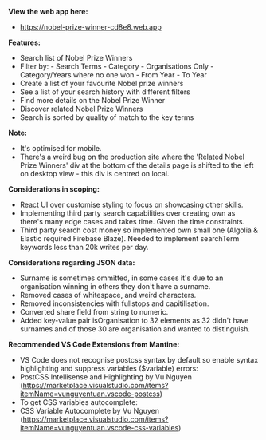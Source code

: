 **View the web app here:**
- https://nobel-prize-winner-cd8e8.web.app

**Features:**
- Search list of Nobel Prize Winners
- Filter by:
      - Search Terms
      - Category
      - Organisations Only
      - Category/Years where no one won
      - From Year - To Year
- Create a list of your favourite Nobel prize winners
- See a list of your search history with different filters
- Find more details on the Nobel Prize Winner
- Discover related Nobel Prize Winners
- Search is sorted by quality of match to the key terms

**Note:**
- It's optimised for mobile.
- There's a weird bug on the production site where the 'Related Nobel Prize Winners' div at the bottom of the details page is shifted to the left on desktop view - this div is centred on local.

**Considerations in scoping:**
- React UI over customise styling to focus on showcasing other skills.
- Implementing third party search capabilities over creating own as there's many edge cases and takes time. Given the time constraints.
- Third party search cost money so implemented own small one (Algolia & Elastic required Firebase Blaze). Needed to implement searchTerm keywords less than 20k writes per day.

**Considerations regarding JSON data:**
- Surname is sometimes ommitted, in some cases it's due to an organisation winning in others they don't have a surname.
- Removed cases of whitespace, and weird characters.
- Removed inconsistencies with fullstops and capitilisation.
- Converted share field from string to numeric.
- Added key-value pair isOrganisation to 32 elements as 32 didn't have surnames and of those 30 are organisation and wanted to distinguish.

**Recommended VS Code Extensions from Mantine:**
- VS Code does not recognise postcss syntax by default so enable syntax highlighting and suppress variables ($variable) errors:
- PostCSS Intellisense and Highlighting by Vu Nguyen (https://marketplace.visualstudio.com/items?itemName=vunguyentuan.vscode-postcss)
- To get CSS variables autocomplete:
- CSS Variable Autocomplete by Vu Nguyen (https://marketplace.visualstudio.com/items?itemName=vunguyentuan.vscode-css-variables)
